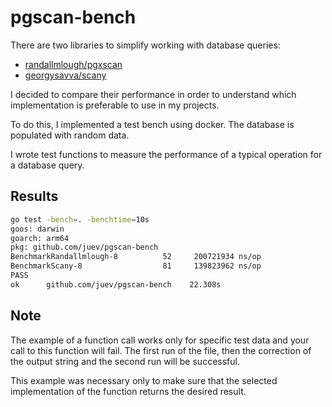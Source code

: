 # pgscan-bench

There are two libraries to simplify working with database queries:

- [randallmlough/pgxscan](github.com/randallmlough/pgxscan)
- [georgysavva/scany](github.com/georgysavva/scany/pgxscan)

I decided to compare their performance in order to understand which
implementation is preferable to use in my projects.

To do this, I implemented a test bench using docker. The database is populated
with random data.

I wrote test functions to measure the performance of a typical operation for a
database query.

## Results

```sh
go test -bench=. -benchtime=10s
goos: darwin
goarch: arm64
pkg: github.com/juev/pgscan-bench
BenchmarkRandallmlough-8   	      52	 200721934 ns/op
BenchmarkScany-8           	      81	 139823962 ns/op
PASS
ok  	github.com/juev/pgscan-bench	22.308s
```

## Note

The example of a function call works only for specific test data and your call
to this function will fail. The first run of the file, then the correction of
the output string and the second run will be successful.

This example was necessary only to make sure that the selected implementation of
the function returns the desired result.
